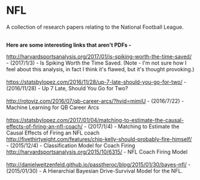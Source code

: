# NFL

A collection of research papers relating to the National Football League.<br><br>

<strong>Here are some interesting links that aren't PDFs -</strong><br>

http://harvardsportsanalysis.org/2017/01/is-spiking-worth-the-time-saved/ - (2017/1/3) - Is Spiking Worth the Time Saved. (Note - I'm not sure how I feel about this analysis, in fact I think it's flawed, but it's thought provoking.)<br><br>
https://statsbylopez.com/2016/11/28/up-7-late-should-you-go-for-two/ - (2016/11/28) - Up 7 Late, Should You Go for Two?<br><br>
http://rotoviz.com/2016/07/qb-career-arcs/?hvid=mimiU - (2016/7/22) - Machine Learning for QB Career Arcs<br><br>
https://statsbylopez.com/2017/01/04/matching-to-estimate-the-causal-effects-of-firing-an-nfl-coach/ - (2017/1/4) - Matching to Estimate the Causal Effects of Firing an NFL coach<br>
http://fivethirtyeight.com/features/chip-kelly-should-probably-fire-himself/ - (2015/12/4) - Classification Model for Coach Firing<br>
http://harvardsportsanalysis.org/2015/10/6315/ - NFL Coach Firing Model<br><br>
http://danielweitzenfeld.github.io/passtheroc/blog/2015/01/30/bayes-nfl/ - (2015/01/30) - A Hierarchial Bayesian Drive-Survival Model for the NFL.<br><br>

